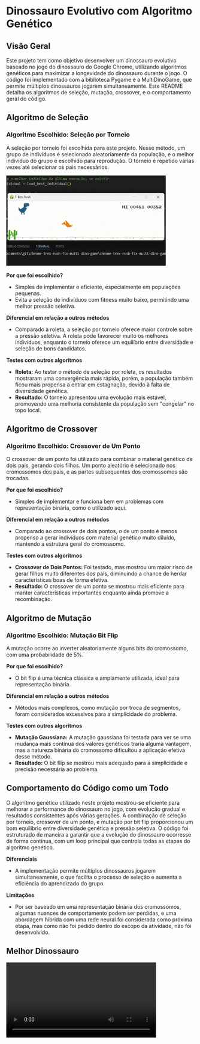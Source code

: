 # Dinossauro Evolutivo com Algoritmo Genético

## Visão Geral
Este projeto tem como objetivo desenvolver um dinossauro evolutivo baseado no jogo do dinossauro do Google Chrome, utilizando algoritmos genéticos para maximizar a longevidade do dinossauro durante o jogo. O código foi implementado com a biblioteca Pygame e a MultiDinoGame, que permite múltiplos dinossauros jogarem simultaneamente. Este README detalha os algoritmos de seleção, mutação, crossover, e o comportamento geral do código.

## Algoritmo de Seleção

### Algoritmo Escolhido: Seleção por Torneio
A seleção por torneio foi escolhida para este projeto. Nesse método, um grupo de indivíduos é selecionado aleatoriamente da população, e o melhor indivíduo do grupo é escolhido para reprodução. O torneio é repetido várias vezes até selecionar os pais necessários.

![Dino GIF](./assets/dinozinho.gif)

**Por que foi escolhido?**
- Simples de implementar e eficiente, especialmente em populações pequenas.
- Evita a seleção de indivíduos com fitness muito baixo, permitindo uma melhor pressão seletiva.

**Diferencial em relação a outros métodos**
- Comparado à roleta, a seleção por torneio oferece maior controle sobre a pressão seletiva. A roleta pode favorecer muito os melhores indivíduos, enquanto o torneio oferece um equilíbrio entre diversidade e seleção de bons candidatos.

**Testes com outros algoritmos**
- **Roleta:** Ao testar o método de seleção por roleta, os resultados mostraram uma convergência mais rápida, porém, a população também ficou mais propensa a entrar em estagnação, devido à falta de diversidade genética.
- **Resultado:** O torneio apresentou uma evolução mais estável, promovendo uma melhoria consistente da população sem "congelar" no topo local.

## Algoritmo de Crossover

### Algoritmo Escolhido: Crossover de Um Ponto
O crossover de um ponto foi utilizado para combinar o material genético de dois pais, gerando dois filhos. Um ponto aleatório é selecionado nos cromossomos dos pais, e as partes subsequentes dos cromossomos são trocadas.

**Por que foi escolhido?**
- Simples de implementar e funciona bem em problemas com representação binária, como o utilizado aqui.

**Diferencial em relação a outros métodos**
- Comparado ao crossover de dois pontos, o de um ponto é menos propenso a gerar indivíduos com material genético muito diluído, mantendo a estrutura geral do cromossomo.

**Testes com outros algoritmos**
- **Crossover de Dois Pontos:** Foi testado, mas mostrou um maior risco de gerar filhos muito diferentes dos pais, diminuindo a chance de herdar características boas de forma efetiva.
- **Resultado:** O crossover de um ponto se mostrou mais eficiente para manter características importantes enquanto ainda promove a recombinação.

## Algoritmo de Mutação

### Algoritmo Escolhido: Mutação Bit Flip
A mutação ocorre ao inverter aleatoriamente alguns bits do cromossomo, com uma probabilidade de 5%.

**Por que foi escolhido?**
- O bit flip é uma técnica clássica e amplamente utilizada, ideal para representação binária.

**Diferencial em relação a outros métodos**
- Métodos mais complexos, como mutação por troca de segmentos, foram considerados excessivos para a simplicidade do problema.

**Testes com outros algoritmos**
- **Mutação Gaussiana:** A mutação gaussiana foi testada para ver se uma mudança mais contínua dos valores genéticos traria alguma vantagem, mas a natureza binária do cromossomo dificultou a aplicação efetiva desse método.
- **Resultado:** O bit flip se mostrou mais adequado para a simplicidade e precisão necessária ao problema.

## Comportamento do Código como um Todo
O algoritmo genético utilizado neste projeto mostrou-se eficiente para melhorar a performance do dinossauro no jogo, com evolução gradual e resultados consistentes após várias gerações. A combinação de seleção por torneio, crossover de um ponto, e mutação por bit flip proporcionou um bom equilíbrio entre diversidade genética e pressão seletiva. O código foi estruturado de maneira a garantir que a evolução do dinossauro ocorresse de forma contínua, com um loop principal que controla todas as etapas do algoritmo genético.

**Diferenciais**
- A implementação permite múltiplos dinossauros jogarem simultaneamente, o que facilita o processo de seleção e aumenta a eficiência do aprendizado do grupo.

**Limitações**
- Por ser baseado em uma representação binária dos cromossomos, algumas nuances de comportamento podem ser perdidas, e uma abordagem híbrida com uma rede neural foi considerada como próxima etapa, mas como não foi pedido dentro do escopo da atividade, não foi desenvolvido.

## Melhor Dinossauro

<video width="400" controls>
  <source src="./assets/dino.mp4" type="video/mp4">
  Your browser does not support the video tag.
</video>

